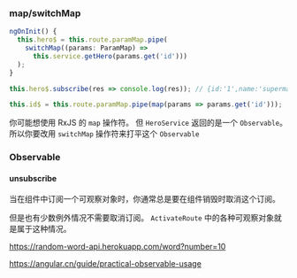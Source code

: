 ### map/switchMap

```typescript
ngOnInit() {
  this.hero$ = this.route.paramMap.pipe(
    switchMap((params: ParamMap) =>
      this.service.getHero(params.get('id')))
  );
}

this.hero$.subscribe(res => console.log(res)); // {id:'1',name:'superman'}

this.id$ = this.route.paramMap.pipe(map(params => params.get('id')));
```



你可能想使用 RxJS 的 `map` 操作符。 但 `HeroService` 返回的是一个 `Observable`。 所以你要改用 `switchMap` 操作符来打平这个 `Observable`



### Observable

#### unsubscribe

当在组件中订阅一个可观察对象时，你通常总是要在组件销毁时取消这个订阅。

但是也有少数例外情况不需要取消订阅。 `ActivateRoute` 中的各种可观察对象就是属于这种情况。

https://random-word-api.herokuapp.com/word?number=10

<https://angular.cn/guide/practical-observable-usage>